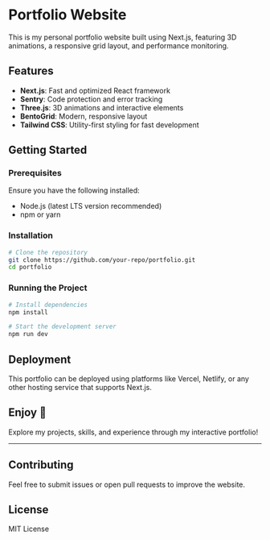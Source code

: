# Portfolio Website

This is my personal portfolio website built using Next.js, featuring 3D animations, a responsive grid layout, and performance monitoring.

## Features
- **Next.js**: Fast and optimized React framework
- **Sentry**: Code protection and error tracking
- **Three.js**: 3D animations and interactive elements
- **BentoGrid**: Modern, responsive layout
- **Tailwind CSS**: Utility-first styling for fast development

## Getting Started

### Prerequisites
Ensure you have the following installed:
- Node.js (latest LTS version recommended)
- npm or yarn

### Installation

```sh
# Clone the repository
git clone https://github.com/your-repo/portfolio.git
cd portfolio
```

### Running the Project

```sh
# Install dependencies
npm install

# Start the development server
npm run dev
```

## Deployment
This portfolio can be deployed using platforms like Vercel, Netlify, or any other hosting service that supports Next.js.

## Enjoy 🚀
Explore my projects, skills, and experience through my interactive portfolio!

---

## Contributing
Feel free to submit issues or open pull requests to improve the website.

## License
MIT License

